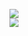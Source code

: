 [![](https://img.shields.io/badge/Made%20With-Github%20Spray-lightgrey.svg?style=for-the-badge&logo=github)](https://github.com/Annihil/github-spray#18028)  
[![](https://i.imgur.com/2DrTn0Z.gif)](https://github.com/Annihil/github-spray)